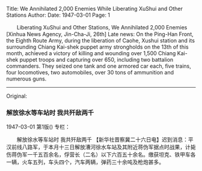 Title: We Annihilated 2,000 Enemies While Liberating XuShui and Other Stations
Author:
Date: 1947-03-01
Page: 1

　　Liberating XuShui and Other Stations,
    We Annihilated 2,000 Enemies
    [Xinhua News Agency, Jin-Cha-Ji, 26th] Late news: On the Ping-Han Front, the Eighth Route Army, during the liberation of Caohe, Xushui station and its surrounding Chiang Kai-shek puppet army strongholds on the 13th of this month, achieved a victory of killing and wounding over 1,500 Chiang Kai-shek puppet troops and capturing over 650, including two battalion commanders. They seized one tank and one armored car each, five trains, four locomotives, two automobiles, over 30 tons of ammunition and numerous guns.



<hr /> 

Original: 


### 解放徐水等车站时  我共歼敌两千

1947-03-01
第1版()
专栏：

　　解放徐水等车站时
    我共歼敌两千
    【新华社晋察冀二十六日电】迟到消息：平汉前线八路军，于本月十三日解放漕河徐水车站及其附近蒋伪军据点时战果，计毙伤蒋伪军一千五百余名，俘营长（二名）以下六百五十余名。缴获坦克、铁甲车各一辆，火车五列，车头四个，汽车两辆，弹药三十余吨及枪炮甚多。

